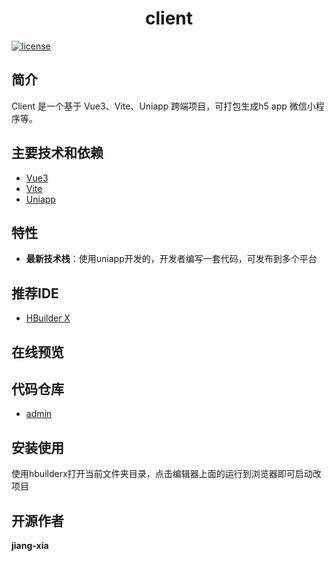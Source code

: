 
<div align="center">
	<!-- <img style="width: 80px;height: 80px" src=""/> -->
	<h1>client</h1>
</div>


[![license](https://img.shields.io/badge/license-MIT-green.svg)](./LICENSE)

## 简介

 Client  是一个基于 Vue3、Vite、Uniapp 跨端项目，可打包生成h5 app 微信小程序等。

## 主要技术和依赖

- [Vue3](https://staging-cn.vuejs.org/guide/introduction.html)
- [Vite](https://www.vitejs.net/guide/)
- [Uniapp](https://uniapp.dcloud.net.cn/univerify.html#)
  
  
## 特性

- **最新技术栈**：使用uniapp开发的，开发者编写一套代码，可发布到多个平台


## 推荐IDE
- [HBuilder X](https://www.dcloud.io/hbuilderx.html)


## 在线预览

<!-- - [Blog Admin](https://admin.jiang-xia.top/dashboard/workplace) -->

  

## 代码仓库

- [admin](https://gitee.com/jiang-xia/gin-zone/admin)

<!-- ## 项目示例图 -->

## 安装使用

使用hbuilderx打开当前文件夹目录，点击编辑器上面的运行到浏览器即可启动改项目

## 开源作者

**jiang-xia**
